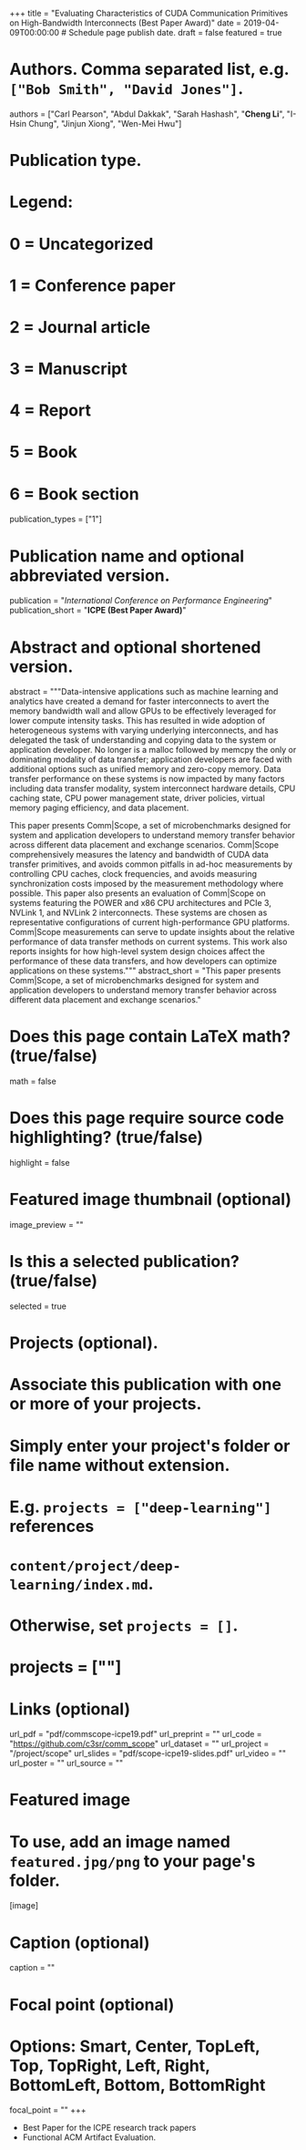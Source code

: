 +++
title = "Evaluating Characteristics of CUDA Communication Primitives on High-Bandwidth Interconnects (Best Paper Award)"
date = 2019-04-09T00:00:00  # Schedule page publish date.
draft = false
featured = true

# Authors. Comma separated list, e.g. `["Bob Smith", "David Jones"]`.
authors = ["Carl Pearson", "Abdul Dakkak", "Sarah Hashash", "**Cheng Li**", "I-Hsin Chung", "Jinjun Xiong", "Wen-Mei Hwu"]

# Publication type.
# Legend:
# 0 = Uncategorized
# 1 = Conference paper
# 2 = Journal article
# 3 = Manuscript
# 4 = Report
# 5 = Book
# 6 = Book section
publication_types = ["1"]

# Publication name and optional abbreviated version.
publication = "*International Conference on Performance Engineering*"
publication_short = "**ICPE (Best Paper Award)**"

# Abstract and optional shortened version.
abstract = """Data-intensive applications such as machine learning and analytics have created a demand for faster interconnects to avert the memory bandwidth wall and allow GPUs to be effectively leveraged for lower compute intensity tasks. This has resulted in wide adoption of heterogeneous systems with varying underlying interconnects, and has delegated the task of understanding and copying data to the system or application developer. No longer is a malloc followed by memcpy the only or dominating modality of data transfer; application developers are faced with additional options such as unified memory and zero-copy memory. Data transfer performance on these systems is now impacted by many factors including data transfer modality, system interconnect hardware details, CPU caching state, CPU power management state, driver policies, virtual memory paging efficiency, and data placement.

This paper presents Comm|Scope, a set of microbenchmarks designed for system and application developers to understand memory transfer behavior across different data placement and exchange scenarios.
Comm|Scope comprehensively measures the latency and bandwidth of CUDA data transfer primitives, and avoids common pitfalls in ad-hoc measurements by controlling CPU caches, clock frequencies, and avoids measuring synchronization costs imposed by the measurement methodology where possible.
This paper also presents an evaluation of Comm|Scope on systems featuring the POWER and x86 CPU architectures and PCIe 3, NVLink 1, and NVLink 2 interconnects.
These systems are chosen as representative configurations of current high-performance GPU platforms.
Comm|Scope measurements can serve to update insights about the relative performance of data transfer methods on current systems.
This work also reports insights for how high-level system design choices affect the performance of these data transfers, and how developers can optimize applications on these systems."""
abstract_short = "This paper presents Comm|Scope, a set of microbenchmarks designed for system and application developers to understand memory transfer behavior across different data placement and exchange scenarios."


# Does this page contain LaTeX math? (true/false)
math = false

# Does this page require source code highlighting? (true/false)
highlight = false

# Featured image thumbnail (optional)
image_preview = ""

# Is this a selected publication? (true/false)
selected = true

# Projects (optional).
#   Associate this publication with one or more of your projects.
#   Simply enter your project's folder or file name without extension.
#   E.g. `projects = ["deep-learning"]` references
#   `content/project/deep-learning/index.md`.
#   Otherwise, set `projects = []`.
#   projects = [""]

# Links (optional)
url_pdf = "pdf/commscope-icpe19.pdf"
url_preprint = ""
url_code = "https://github.com/c3sr/comm_scope"
url_dataset = ""
url_project = "/project/scope"
url_slides = "pdf/scope-icpe19-slides.pdf"
url_video = ""
url_poster = ""
url_source = ""

# Featured image
# To use, add an image named `featured.jpg/png` to your page's folder.
[image]
  # Caption (optional)
  caption = ""

  # Focal point (optional)
  # Options: Smart, Center, TopLeft, Top, TopRight, Left, Right, BottomLeft, Bottom, BottomRight
  focal_point = ""
+++

- Best Paper for the ICPE research track papers
- Functional ACM Artifact Evaluation.
